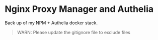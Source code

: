 # Nginx Proxy Manager and Authelia

Back up of my NPM + Authelia docker stack.

> WARN: Please update the gitignore file to exclude files

